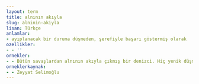 ```yaml
---
layout: term
title: alnının akıyla
slug: alninin-akiyla
lisan: Türkçe
anlamlar:
- ayıplanacak bir duruma düşmeden, şerefiyle başarı göstermiş olarak
ozellikler:
- - ''
ornekler:
- - Bütün savaşlardan alnının akıyla çıkmış bir denizci. Hiç yenik düşmemiş.
orneklerkaynak:
- - Zeyyat Selimoğlu
---
```

